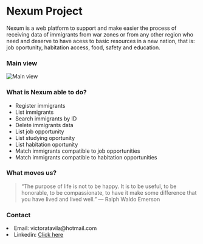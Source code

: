 <h1> Nexum Project </h1>
Nexum is a web platform to support and make easier the process of receiving data of immigrants from war zones or from any other region who need and deserve to have acess to basic resources in a new nation, that is: job oportunity, habitation access, food, safety and education.

### Main view
![Main view](https://i.imgur.com/gagadNc.png)

<h3>What is Nexum able to do?</h3>
 <ul>
  <li>Register immigrants</li>
   <li>List immigrants</li>
   <li>Search immigrants by ID</li>
   <li>Delete immigrants data</li>
   <li>List job opportunity</li>
   <li>List studying oportunity</li>
   <li>List habitation oportunity</li>
   <li>Match immigrants compatible to job opportunities</li>
   <li>Match immigrants compatible to habitation opportunities</li>
</ul>

<h3>What moves us?</h3>
<blockquote> 
“The purpose of life is not to be happy. It is to be useful, to be honorable, to be compassionate, to have it make some difference that you have lived and lived well.”
― Ralph Waldo Emerson </blockquote>

<h3>Contact</h3>
<li>Email: victoratavila@hotmail.com</li>
<li>Linkedin: <a href = "https://www.linkedin.com/in/victoratavila/">Click here</a></li>
